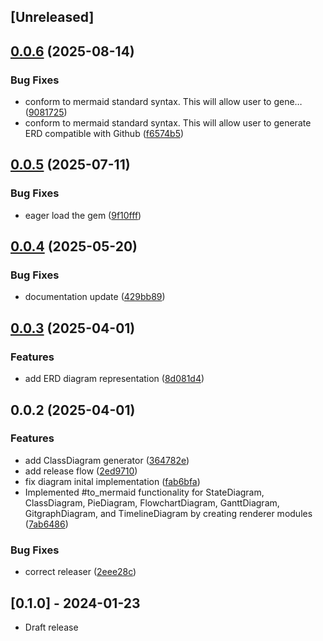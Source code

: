 ## [Unreleased]

## [0.0.6](https://github.com/seuros/mermaid-ruby/compare/mermaid/v0.0.5...mermaid/v0.0.6) (2025-08-14)


### Bug Fixes

* conform to mermaid standard syntax. This will allow user to gene… ([9081725](https://github.com/seuros/mermaid-ruby/commit/90817257b7b7a8bab28b1aff250ee5ac83eaa85c))
* conform to mermaid standard syntax. This will allow user to generate ERD compatible with Github ([f6574b5](https://github.com/seuros/mermaid-ruby/commit/f6574b54f959f15e9d37f88709fe21b77987293a))

## [0.0.5](https://github.com/seuros/mermaid-ruby/compare/mermaid/v0.0.4...mermaid/v0.0.5) (2025-07-11)


### Bug Fixes

* eager load the gem ([9f10fff](https://github.com/seuros/mermaid-ruby/commit/9f10fff38d6b2edb59a28a6611948d97ca6e5e6e))

## [0.0.4](https://github.com/seuros/mermaid-ruby/compare/mermaid/v0.0.3...mermaid/v0.0.4) (2025-05-20)


### Bug Fixes

* documentation update ([429bb89](https://github.com/seuros/mermaid-ruby/commit/429bb899a2041392d2ad3ea6f93e9fa0cb6290b6))

## [0.0.3](https://github.com/seuros/mermaid-ruby/compare/mermaid/v0.0.2...mermaid/v0.0.3) (2025-04-01)


### Features

* add ERD diagram representation ([8d081d4](https://github.com/seuros/mermaid-ruby/commit/8d081d44491d64a63c6ca850b22b01d6e456311d))

## 0.0.2 (2025-04-01)


### Features

* add ClassDiagram generator ([364782e](https://github.com/seuros/mermaid-ruby/commit/364782e86827e2fe5745e7177ab954cb5ddc3a6a))
* add release flow ([2ed9710](https://github.com/seuros/mermaid-ruby/commit/2ed9710d6f8820a91aa6f19bef4d4388a5b0bc31))
* fix diagram inital implementation ([fab6bfa](https://github.com/seuros/mermaid-ruby/commit/fab6bfa94b932902e4664d551406c77c4037f950))
* Implemented #to_mermaid functionality for StateDiagram, ClassDiagram, PieDiagram, FlowchartDiagram, GanttDiagram, GitgraphDiagram, and TimelineDiagram by creating renderer modules ([7ab6486](https://github.com/seuros/mermaid-ruby/commit/7ab64865e1cbf6a41df23aa971f8fad79a8ba274))


### Bug Fixes

* correct releaser ([2eee28c](https://github.com/seuros/mermaid-ruby/commit/2eee28cf78d9c948ea9c8a034ba48e3b12aa0c13))

## [0.1.0] - 2024-01-23

- Draft release
